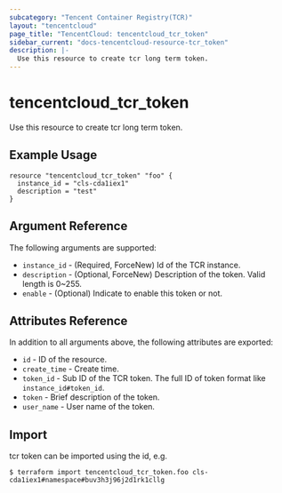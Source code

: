 ```yaml
---
subcategory: "Tencent Container Registry(TCR)"
layout: "tencentcloud"
page_title: "TencentCloud: tencentcloud_tcr_token"
sidebar_current: "docs-tencentcloud-resource-tcr_token"
description: |-
  Use this resource to create tcr long term token.
---
```


# tencentcloud_tcr_token

Use this resource to create tcr long term token.

## Example Usage

```hcl
resource "tencentcloud_tcr_token" "foo" {
  instance_id = "cls-cda1iex1"
  description = "test"
}
```

## Argument Reference

The following arguments are supported:

* `instance_id` - (Required, ForceNew) Id of the TCR instance.
* `description` - (Optional, ForceNew) Description of the token. Valid length is 0~255.
* `enable` - (Optional) Indicate to enable this token or not.

## Attributes Reference

In addition to all arguments above, the following attributes are exported:

* `id` - ID of the resource.
* `create_time` - Create time.
* `token_id` - Sub ID of the TCR token. The full ID of token format like `instance_id#token_id`.
* `token` - Brief description of the token.
* `user_name` - User name of the token.


## Import

tcr token can be imported using the id, e.g.

```
$ terraform import tencentcloud_tcr_token.foo cls-cda1iex1#namespace#buv3h3j96j2d1rk1cllg
```

